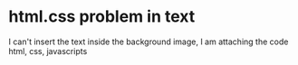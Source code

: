 # html.css problem in text
 I can't insert the text inside the background image, I am attaching the code html, css, javascripts
